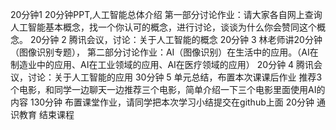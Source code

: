 20分钟1      20分钟PPT,人工智能总体介绍
第一部分讨论作业：请大家各自网上查询人工智能基本概念，找一个你认可的概念，进行讨论，谈谈为什么你会赞同这个概念。
20分钟 2      腾讯会议，讨论：关于人工智能的概念
20分钟 3      林老师讲20分钟（图像识别专题），
第二部分讨论作业：AI（图像识别）在生活中的应用。（AI在制造业中的应用、AI在工业领域的应用、AI在医疗领域的应用）
20分钟 4      腾讯会议，讨论：关于人工智能的应用
30分钟 5     单元总结，布置本次课课后作业
推荐3个电影，和同学一边聊天一边推荐三个电影，简单介绍一下三个电影里面使用AI的内容
130分钟    布置课堂作业，请同学把本次学习小结提交在github上面
20分钟   通识教育
         结束课程

